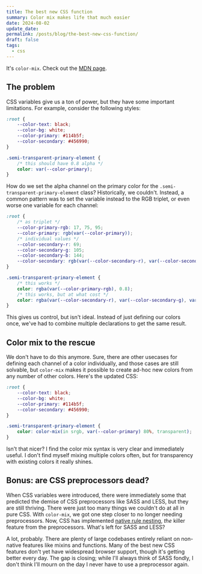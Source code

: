 ```yaml
---
title: The best new CSS function
summary: Color mix makes life that much easier
date: 2024-08-02
update_date: 
permalink: /posts/blog/the-best-new-css-function/
draft: false
tags:
  - css
---
```

It's `color-mix`. Check out the [MDN page](https://developer.mozilla.org/en-US/docs/Web/CSS/color_value/color-mix).

## The problem

CSS variables give us a ton of power, but they have some important limitations. For example, consider the following styles:

```css
:root {
	--color-text: black;
	--color-bg: white;
	--color-primary: #114b5f;
	--color-secondary: #456990;
}

.semi-transparent-primary-element {
	/* this should have 0.8 alpha */
	color: var(--color-primary);
}
```

How do we set the alpha channel on the primary color for the `.semi-transparent-primary-element` class? Historically, we couldn't. Instead, a common pattern was to set the variable instead to the RGB triplet, or even worse one variable for each channel:

```css
:root {
	/* as triplet */
	--color-primary-rgb: 17, 75, 95;
	--color-primary: rgb(var(--color-primary));
	/* individual values */
	--color-secondary-r: 69;
	--color-secondary-g: 105;
	--color-secondary-b: 144;
	--color-secondary: rgb(var(--color-secondary-r), var(--color-secondary-g), var(--color-secondary-b));
}

.semi-transparent-primary-element {
	/* this works */
	color: rgba(var(--color-primary-rgb), 0.8);
	/* this works, but at what cost */
	color: rgba(var(--color-secondary-r), var(--color-secondary-g), var(--color-secondary-b), 0.8);
}
```

This gives us control, but isn't ideal. Instead of just defining our colors once, we've had to combine multiple declarations to get the same result.

## Color mix to the rescue

We don't have to do this anymore. Sure, there are other usecases for defining each channel of a color individually, and those cases are still solvable, but `color-mix` makes it possible to create ad-hoc new colors from any number of other colors. Here's the updated CSS:

```css
:root {
	--color-text: black;
	--color-bg: white;
	--color-primary: #114b5f;
	--color-secondary: #456990;
}

.semi-transparent-primary-element {
	color: color-mix(in srgb, var(--color-primary) 80%, transparent);
}
```

Isn't that nicer? I find the color mix syntax is very clear and immediately useful. I don't find myself mixing multiple colors often, but for transparency with existing colors it really shines.

## Bonus: are CSS preprocessors dead?

When CSS variables were introduced, there were immediately some that predicted the demise of CSS preprocessors like SASS and LESS, but they are still thriving. There were just too many things we couldn't do at all in pure CSS. With `color-mix`, we got one step closer to no longer needing preprocessors. Now, CSS has implemented [native rule nesting](https://developer.mozilla.org/en-US/docs/Web/CSS/CSS_nesting/Using_CSS_nesting), *the* killer feature from the preprocessors. What's left for SASS and LESS?

A lot, probably. There are plenty of large codebases entirely reliant on non-native features like mixins and functions. Many of the best new CSS features don't yet have widespread browser support, though it's getting better every day. The gap is closing; while I'll always think of SASS fondly, I don't think I'll mourn on the day I never have to use a preprocessor again.